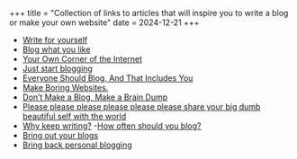 +++
title = "Collection of links to articles that will inspire you to write a blog or make your own website"
date = 2024-12-21
+++

- [Write for yourself](https://samhawken.bearblog.dev/write-for-yourself/)
- [Blog what you like](https://brandons-journal.com/blog-what-you-like/)
- [Your Own Corner of the Internet](https://sheepdev.xyz/blog/your-own-corner-of-the-internet/)
- [Just start blogging](https://joelchrono.xyz/blog/just-start-blogging/)
- [Everyone Should Blog, And That Includes You](https://library.xandra.cc/everyone-should-blog/)
- [Make Boring Websites.](https://dx.bearblog.dev/make-boring-websites/)
- [Don’t Make a Blog, Make a Brain Dump](https://btxx.org/posts/dump/)
- [Please please please please please please share your big dumb beautiful self with the world](https://gkeenan.co/avgb/please-please-please-please-please-please-share-your-big-dumb-beautiful-self-with-the-world/)
- [Why keep writing?](https://www.eddiedale.com/blog/why-keep-writing)
-[How often should you blog?](https://pcalv.es/how-often-should-you-blog/)
- [Bring out your blogs](https://ken.fyi/bring-out-your-blogs)
- [Bring back personal blogging](https://www.theverge.com/23513418/bring-back-personal-blogging)
